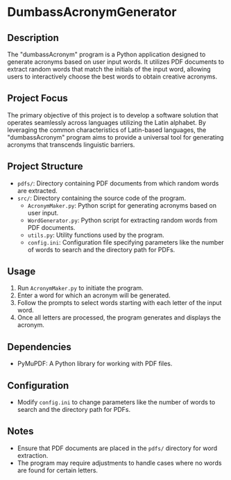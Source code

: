 # DumbassAcronymGenerator

## Description
The "dumbassAcronym" program is a Python application designed to generate acronyms based on user input words. It utilizes PDF documents to extract random words that match the initials of the input word, allowing users to interactively choose the best words to obtain creative acronyms.

## Project Focus
The primary objective of this project is to develop a software solution that operates seamlessly across languages utilizing the Latin alphabet. By leveraging the common characteristics of Latin-based languages, the "dumbassAcronym" program aims to provide a universal tool for generating acronyms that transcends linguistic barriers.



## Project Structure
- `pdfs/`: Directory containing PDF documents from which random words are extracted.
- `src/`: Directory containing the source code of the program.
  - `AcronymMaker.py`: Python script for generating acronyms based on user input.
  - `WordGenerator.py`: Python script for extracting random words from PDF documents.
  - `utils.py`: Utility functions used by the program.
  - `config.ini`: Configuration file specifying parameters like the number of words to search and the directory path for PDFs.

## Usage
1. Run `AcronymMaker.py` to initiate the program.
2. Enter a word for which an acronym will be generated.
3. Follow the prompts to select words starting with each letter of the input word.
4. Once all letters are processed, the program generates and displays the acronym.

## Dependencies
- PyMuPDF: A Python library for working with PDF files.

## Configuration
- Modify `config.ini` to change parameters like the number of words to search and the directory path for PDFs.

## Notes
- Ensure that PDF documents are placed in the `pdfs/` directory for word extraction.
- The program may require adjustments to handle cases where no words are found for certain letters.

